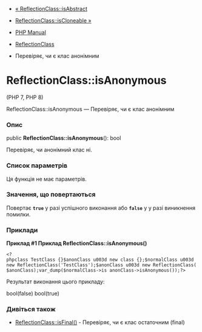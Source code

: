 - [« ReflectionClass::isAbstract](reflectionclass.isabstract.md)
- [ReflectionClass::isCloneable »](reflectionclass.iscloneable.md)

- [PHP Manual](index.md)
- [ReflectionClass](class.reflectionclass.md)
- Перевіряє, чи є клас анонімним

# ReflectionClass::isAnonymous

(PHP 7, PHP 8)

ReflectionClass::isAnonymous — Перевіряє, чи є клас анонімним

### Опис

public **ReflectionClass::isAnonymous**(): bool

Перевіряє, чи анонімний клас ні.

### Список параметрів

Ця функція не має параметрів.

### Значення, що повертаються

Повертає **`true`** у разі успішного виконання або **`false`** у
у разі виникнення помилки.

### Приклади

**Приклад #1 Приклад **ReflectionClass::isAnonymous()****

` <?phpclass TestClass {}$anonClass u003d new class {};$normalClass u003d new ReflectionClass('TestClass');$anonClass u003d new ReflectionClass($anonClass);var_dump($normalClass->is anonClass->isAnonymous());?> `

Результат виконання цього прикладу:

bool(false)
bool(true)

### Дивіться також

- [ReflectionClass::isFinal()](reflectionclass.isfinal.md) -
Перевіряє, чи є клас остаточним (final)
